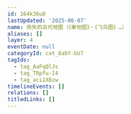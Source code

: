 ```yaml
---
id: 164k36u8
lastUpdated: '2025-06-07'
name: 佚失的古代地图（《秦地图》・《飞鸟图》…）
aliases: []
layer: 4
eventDate: null
categoryId: cat_8abY-bU7
tagIds:
  - tag_AaFqQlJs
  - tag_TRpfu-I4
  - tag_aci1X8zw
timelineEvents: []
relations: []
titledLinks: []
---
```


